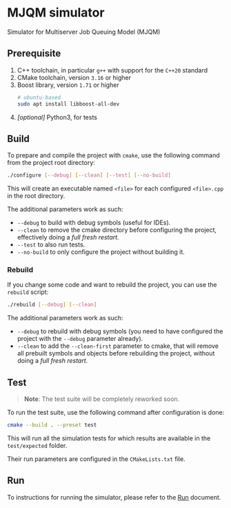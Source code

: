 # MJQM simulator

Simulator for Multiserver Job Queuing Model (MJQM)

## Prerequisite

1. C++ toolchain, in particular `g++` with support for the `C++20` standard
2. CMake toolchain, version `3.16` or higher
3. Boost library, version `1.71` or higher
   ```sh
   # ubuntu-based
   sudo apt install libboost-all-dev
   ```
4. _[optional]_ Python3, for tests

## Build

To prepare and compile the project with `cmake`, use the following command from the project root directory:

```sh
./configure [--debug] [--clean] [--test] [--no-build]
```

This will create an executable named `<file>` for each configured `<file>.cpp` in the root directory.

The additional parameters work as such:

- `--debug` to build with debug symbols (useful for IDEs).
- `--clean` to remove the cmake directory before configuring the project, effectively doing a _full fresh restart_.
- `--test` to also run tests.
- `--no-build` to only configure the project without building it.

### Rebuild

If you change some code and want to rebuild the project, you can use the `rebuild` script:

```sh
./rebuild [--debug] [--clean]
```

The additional parameters work as such:

- `--debug` to rebuild with debug symbols (you need to have configured the project with the `--debug` parameter already).
- `--clean` to add the `--clean-first` parameter to cmake, that will remove all prebuilt symbols and objects before rebuilding the project, without doing a _full fresh restart_.

## Test

> **Note**: The test suite will be completely reworked soon.

To run the test suite, use the following command after configuration is done:

```sh
cmake --build . --preset test
```

This will run all the simulation tests for which results are available in the `test/expected` folder.

Their run parameters are configured in the `CMakeLists.txt` file.

## Run

To instructions for running the simulator, please refer to the [Run](./run.md) document.
